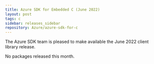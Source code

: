 ```yaml
---
title: Azure SDK for Embedded C (June 2022)
layout: post
tags: c
sidebar: releases_sidebar
repository: Azure/azure-sdk-for-c
---
```


The Azure SDK team is pleased to make available the June 2022 client library release.

No packages released this month.

